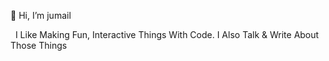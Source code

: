  👋 Hi, I’m jumail

&nbsp;&nbsp;I Like Making Fun, Interactive Things With Code. I Also Talk & Write About Those Things

